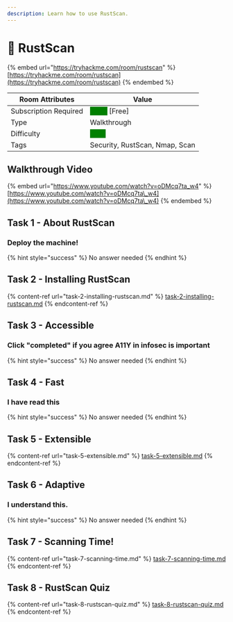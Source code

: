 ```yaml
---
description: Learn how to use RustScan.
---
```


# 📡 RustScan

{% embed url="https://tryhackme.com/room/rustscan" %}
[https://tryhackme.com/room/rustscan](https://tryhackme.com/room/rustscan)
{% endembed %}

| Room Attributes       | Value                                                                   |
| --------------------- | ----------------------------------------------------------------------- |
| Subscription Required |  <mark style="color:green;background-color:green;">False</mark> \[Free] |
| Type                  | Walkthrough                                                             |
| Difficulty            |  <mark style="color:green;background-color:green;">Easy</mark>          |
| Tags                  | Security, RustScan, Nmap, Scan                                          |

## Walkthrough Video

{% embed url="https://www.youtube.com/watch?v=oDMcq7ta_w4" %}
[https://www.youtube.com/watch?v=oDMcq7ta\_w4](https://www.youtube.com/watch?v=oDMcq7ta\_w4)
{% endembed %}

## Task 1 - About RustScan

### Deploy the machine!

{% hint style="success" %}
No answer needed
{% endhint %}

## Task 2 - Installing RustScan

{% content-ref url="task-2-installing-rustscan.md" %}
[task-2-installing-rustscan.md](task-2-installing-rustscan.md)
{% endcontent-ref %}

## Task 3 - Accessible

### Click "completed" if you agree A11Y in infosec is important

{% hint style="success" %}
No answer needed
{% endhint %}

## Task 4 - Fast

### I have read this

{% hint style="success" %}
No answer needed
{% endhint %}

## Task 5 - Extensible

{% content-ref url="task-5-extensible.md" %}
[task-5-extensible.md](task-5-extensible.md)
{% endcontent-ref %}

## Task 6 - Adaptive

### I understand this.

{% hint style="success" %}
No answer needed
{% endhint %}

## Task 7 - Scanning Time!

{% content-ref url="task-7-scanning-time.md" %}
[task-7-scanning-time.md](task-7-scanning-time.md)
{% endcontent-ref %}

## Task 8 - RustScan Quiz

{% content-ref url="task-8-rustscan-quiz.md" %}
[task-8-rustscan-quiz.md](task-8-rustscan-quiz.md)
{% endcontent-ref %}

